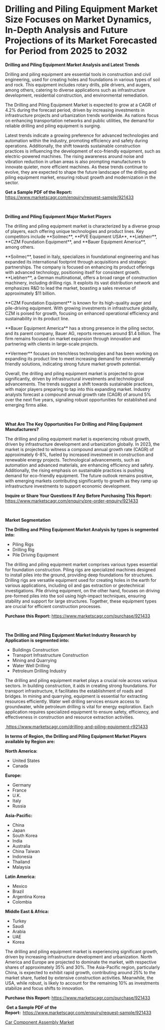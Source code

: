 <p><h1>Drilling and Piling Equipment Market Size Focuses on Market Dynamics, In-Depth Analysis and Future Projections of its Market Forecasted for Period from 2025 to 2032</h1></p><p><strong>Drilling and Piling Equipment Market Analysis and Latest Trends</strong></p>
<p><p>Drilling and piling equipment are essential tools in construction and civil engineering, used for creating holes and foundations in various types of soil and rock. This equipment includes rotary drills, pile drivers, and augers, among others, catering to diverse applications such as infrastructure development, residential construction, and environmental remediation.</p><p>The Drilling and Piling Equipment Market is expected to grow at a CAGR of 4.2% during the forecast period, driven by increasing investments in infrastructure projects and urbanization trends worldwide. As nations focus on enhancing transportation networks and public utilities, the demand for reliable drilling and piling equipment is surging. </p><p>Latest trends indicate a growing preference for advanced technologies and automation within the industry, promoting efficiency and safety during operations. Additionally, the shift towards sustainable construction practices is influencing the development of eco-friendly equipment, such as electric-powered machines. The rising awareness around noise and vibration reduction in urban areas is also prompting manufacturers to innovate quieter, more efficient machines. As these trends continue to evolve, they are expected to shape the future landscape of the drilling and piling equipment market, ensuring robust growth and modernization in the sector.</p></p>
<p><strong>Get a Sample PDF of the Report:&nbsp;</strong> <a href="https://www.marketscagr.com/enquiry/request-sample/921433?utm_campaign=2138&utm_medium=2&utm_source=Github&utm_content=ia&utm_term=23022025&utm_id=drilling-and-piling-equipment">https://www.marketscagr.com/enquiry/request-sample/921433</a></p>
<p>&nbsp;</p>
<p><strong>Drilling and Piling Equipment Major Market Players</strong></p>
<p><p>The drilling and piling equipment market is characterized by a diverse group of players, each offering unique technologies and product lines. Key competitors include **Soilmec**, **PVE Equipment USA**, **Liebherr**, **CZM Foundation Equipment**, and **Bauer Equipment America**, among others. </p><p>**Soilmec**, based in Italy, specializes in foundational engineering and has expanded its international footprint through acquisitions and strategic partnerships. The company is focused on enhancing its product offerings with advanced technology, positioning itself for consistent growth. **Liebherr**, a German multinational, offers a broad range of construction machinery, including drilling rigs. It exploits its vast distribution network and emphasizes R&D to lead the market, boasting a sales revenue of approximately $11 billion.</p><p>**CZM Foundation Equipment** is known for its high-quality auger and pile-driving equipment. With growing investments in infrastructure globally, CZM is poised for growth, focusing on enhanced operational efficiency and sustainability in its product line. </p><p>**Bauer Equipment America** has a strong presence in the piling sector, and its parent company, Bauer AG, reports revenues around $1.4 billion. The firm remains focused on market expansion through innovation and partnering with clients in large-scale projects.</p><p>**Vermeer** focuses on trenchless technologies and has been working on expanding its product line to meet increasing demand for environmentally friendly solutions, indicating strong future market growth potential.</p><p>Overall, the drilling and piling equipment market is projected to grow significantly, driven by infrastructural investments and technological advancements. The trends suggest a shift towards sustainable practices, with major players preparing to tap into this expanding market. Industry analysts forecast a compound annual growth rate (CAGR) of around 5% over the next five years, signaling robust opportunities for established and emerging firms alike.</p></p>
<p>&nbsp;</p>
<p><strong>What Are The Key Opportunities For Drilling and Piling Equipment Manufacturers?</strong></p>
<p><p>The drilling and piling equipment market is experiencing robust growth, driven by infrastructure development and urbanization globally. In 2023, the market is projected to witness a compound annual growth rate (CAGR) of approximately 6-8%, fueled by increased investment in construction and renewable energy projects. Technological advancements, such as automation and advanced materials, are enhancing efficiency and safety. Additionally, the rising emphasis on sustainable practices is pushing demand for eco-friendly equipment. The future outlook remains positive, with emerging markets contributing significantly to growth as they ramp up infrastructure investments to support economic development.</p></p>
<p><strong>Inquire or Share Your Questions If Any Before Purchasing This Report:</strong> <a href="https://www.marketscagr.com/enquiry/pre-order-enquiry/921433?utm_campaign=2138&utm_medium=2&utm_source=Github&utm_content=ia&utm_term=23022025&utm_id=drilling-and-piling-equipment">https://www.marketscagr.com/enquiry/pre-order-enquiry/921433</a></p>
<p>&nbsp;</p>
<p><strong>Market Segmentation</strong></p>
<p><strong>The Drilling and Piling Equipment Market Analysis by types is segmented into:</strong></p>
<p><ul><li>Piling Rigs</li><li>Drilling Rig</li><li>Pile Driving Equipment</li></ul></p>
<p><p>The drilling and piling equipment market comprises various types essential for foundation construction. Piling rigs are specialized machines designed to install piles into the ground, providing deep foundations for structures. Drilling rigs are versatile equipment used for creating holes in the earth for various applications, including oil and gas extraction or geotechnical investigations. Pile driving equipment, on the other hand, focuses on driving pre-formed piles into the soil using high-impact techniques, ensuring stability and support for large structures. Together, these equipment types are crucial for efficient construction processes.</p></p>
<p><strong>Purchase this Report:&nbsp;</strong><a href="https://www.marketscagr.com/purchase/921433?utm_campaign=2138&utm_medium=2&utm_source=Github&utm_content=ia&utm_term=23022025&utm_id=drilling-and-piling-equipment">https://www.marketscagr.com/purchase/921433</a></p>
<p>&nbsp;</p>
<p><strong>The Drilling and Piling Equipment Market Industry Research by Application is segmented into:</strong></p>
<p><ul><li>Buildings Construction</li><li>Transport Infrastructure Construction</li><li>Mining and Quarrying</li><li>Water Well Drilling</li><li>Petroleum Drilling Industry</li></ul></p>
<p><p>The drilling and piling equipment market plays a crucial role across various sectors. In building construction, it aids in creating strong foundations. For transport infrastructure, it facilitates the establishment of roads and bridges. In mining and quarrying, equipment is essential for extracting resources efficiently. Water well drilling services ensure access to groundwater, while petroleum drilling is vital for energy exploration. Each application requires specialized equipment to ensure safety, efficiency, and effectiveness in construction and resource extraction activities.</p></p>
<p><a href="https://www.marketscagr.com/drilling-and-piling-equipment-r921433?utm_campaign=2138&utm_medium=2&utm_source=Github&utm_content=ia&utm_term=23022025&utm_id=drilling-and-piling-equipment">&nbsp;https://www.marketscagr.com/drilling-and-piling-equipment-r921433</a></p>
<p><strong>In terms of Region, the Drilling and Piling Equipment Market Players available by Region are:</strong></p>
<p>
    <p> <strong> North America: </strong>
        <ul>
            <li>United States</li>
            <li>Canada</li>
        </ul>
        </p> 
    <p> <strong> Europe: </strong>
        <ul>
            <li>Germany</li>
            <li>France</li>
            <li>U.K.</li>
            <li>Italy</li>
            <li>Russia</li>
        </ul>
        </p> 
    <p> <strong> Asia-Pacific: </strong>
        <ul>
            <li>China</li>
            <li>Japan</li>
            <li>South Korea</li>
            <li>India</li>
            <li>Australia</li>
            <li>China Taiwan</li>
            <li>Indonesia</li>
            <li>Thailand</li>
            <li>Malaysia</li>
        </ul>
        </p> 
    <p> <strong> Latin America: </strong>
        <ul>
            <li>Mexico</li>
            <li>Brazil</li>
            <li>Argentina Korea</li>
            <li>Colombia</li>
        </ul>
        </p> 
    <p> <strong> Middle East & Africa: </strong>
        <ul>
            <li>Turkey</li>
            <li>Saudi</li>
            <li>Arabia</li>
            <li>UAE</li>
            <li>Korea</li>
        </ul>
    </p>
    </p>
<p><p>The drilling and piling equipment market is experiencing significant growth, driven by increasing infrastructure development and urbanization. North America and Europe are projected to dominate the market, with respective shares of approximately 35% and 30%. The Asia-Pacific region, particularly China, is expected to exhibit rapid growth, contributing around 25% to the market share, fueled by extensive construction activities. Meanwhile, the USA, while robust, is likely to account for the remaining 10% as investments stabilize and focus shifts to innovation.</p></p>
<p><strong>Purchase this Report: </strong><a href="https://www.marketscagr.com/purchase/921433?utm_campaign=2138&utm_medium=2&utm_source=Github&utm_content=ia&utm_term=23022025&utm_id=drilling-and-piling-equipment">https://www.marketscagr.com/purchase/921433</a></p>
<p>&nbsp;<strong>Get a Sample PDF of the Report:&nbsp;&nbsp;</strong><a href="https://www.marketscagr.com/enquiry/request-sample/921433?utm_campaign=2138&utm_medium=2&utm_source=Github&utm_content=ia&utm_term=23022025&utm_id=drilling-and-piling-equipment">https://www.marketscagr.com/enquiry/request-sample/921433</a></p>
<p><strong></strong></p>
<p><p><a href="https://github.com/joannesouthgate/Market-Research-Report-List-5/blob/main/car-component-assembly-market.md?utm_campaign=2138&utm_medium=2&utm_source=Github&utm_content=ia&utm_term=23022025&utm_id=drilling-and-piling-equipment">Car Component Assembly Market</a></p></p>